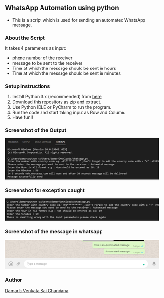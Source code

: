 ## WhatsApp Automation using python

- This is a script which is used for sending an automated WhatsApp message.

### About the Script

It takes 4 parameters as input:

- phone number of the receiver
- message to be sent to the receiver
- Time at which the message should be sent in hours
- Time at which the message should be sent in minutes

### Setup instructions

1. Install Python 3.x (recommended) from <a href="https://www.python.org/downloads/">here</a>
2. Download this repository as zip and extract.
3. Use Python IDLE or PyCharm to run the program.
4. Run the code and start taking input as Row and Column.<br>
5. Have fun!!

### Screenshot of the Output

![Output Image for message sent successfully](Images/output1.png)

### Screenshot for exception caught

![Output Image for exception](Images/output2.png)

### Screenshot of the message in whatsapp

![Message in WhatsApp](Images/whatsapp_output.png)

### Author

[Damarla Venkata Sai Chandana](https://github.com/chandu6111)
